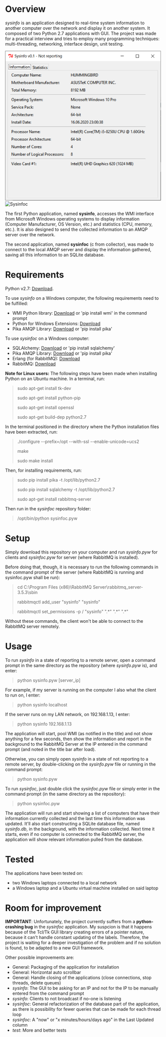 # Overview
*sysinfo* is an application designed to real-time system information to another computer over the network and display it on another system. It composed of two Python 2.7 applications with GUI. The project was made for a practical interview and tries to employ many programming techniques: multi-threading, networking, interface design, unit testing.

![Sysinfo](screenshots/Capture2.PNG)
![Sysinfoc](screenshots/Capture1.PNG)

The first Python application, named **sysinfo**, accesses the WMI interface from Microsoft Windows operating systems to display information (Computer Manufacturer, OS Version, etc.) and statistics (CPU, memory, etc.). It is also designed to send the collected information to an AMQP server over the network.

The second application, named **sysinfoc** (c from collector), was made to connect to the local AMQP server and display the information gathered, saving all this information to an SQLite database.

# Requirements
Python v2.7: [Download](https://www.python.org/downloads/).

To use *sysinfo* on a Windows computer, the following requirements need to be fulfilled:
- WMI Python library: [Download](https://pypi.python.org/pypi/WMI/) or 'pip install wmi' in the command prompt
- Python for Windows Extensions: [Download](http://sourceforge.net/projects/pywin32/files/pywin32/Build%20219/pywin32-219.win32-py2.7.exe/download)
- Pika AMQP Library: [Download](https://pypi.python.org/pypi/pika) or 'pip install pika'

To use *sysinfoc* on a Windows computer:
- SQLAlchemy: [Download](https://pypi.python.org/pypi/SQLAlchemy/1.0.6) or 'pip install sqlalchemy'
- Pika AMQP Library: [Download](https://pypi.python.org/pypi/pika) or 'pip install pika'
- Erlang (for RabbitMQ): [Download](http://www.erlang.org/download.html)
- RabbitMQ: [Download](https://www.rabbitmq.com/download.html)

**Note for Linux users:** The following steps have been made when installing Python on an Ubuntu machine.
In a terminal, run:
> sudo apt-get install tk-dev
>
> sudo apt-get install python-pip
>
> sudo apt-get install openssl
>
> sudo apt-get build-dep python2.7

In the terminal positioned in the directory where the Python installation files have been extracted, run:

> ./configure --prefix=/opt --with-ssl --enable-unicode=ucs2
>
> make
>
> sudo make install

Then, for installing requirements, run:
> sudo pip install pika -t /opt/lib/python2.7
>
> sudo pip install sqlalchemy -t /opt/lib/python2.7
>
> sudo apt-get install rabbitmq-server

Then run in the *sysinfoc* repository folder:

> /opt/bin/python sysinfoc.pyw

# Setup
Simply download this repository on your computer and run *sysinfo.pyw* for clients and *sysinfoc.pyw* for server (where RabbitMQ is installed).

Before doing that, though, it is necessary to run the following commands in the command prompt of the server (where RabbitMQ is running and sysinfoc.pyw shall be run):
> cd C:\Program Files (x86)\RabbitMQ Server\rabbitmq_server-3.5.3\sbin
>
> rabbitmqctl add_user "sysinfo" "sysinfo"
>
> rabbitmqctl set_permissions -p / "sysinfo" ".\*" ".\*" ".\*"

Without these commands, the client won't be able to connect to the RabbitMQ server remotely.

# Usage
To run *sysinfo* in a state of reporting to a remote server, open a command prompt in the same directory as the repository (where *sysinfo.pyw* is), and enter:

> python sysinfo.pyw [server_ip]

For example, if my server is running on the computer I also what the client to run on, I enter:

> python sysinfo localhost

If the server runs on my LAN network, on 192.168.1.13, I enter:

> python sysinfo 192.168.1.13

The application will start, pool WMI (as notified in the title) and not show anything for a few seconds, then show the information and report in the background to the RabbitMQ Server at the IP entered in the command prompt (and noted in the title bar after load).

Otherwise, you can simply open *sysinfo* in a state of not reporting to a remote server, by double-clicking on the *sysinfo.pyw* file or running in the command prompt:

> python sysinfo.pyw

To run *sysinfoc*, just double click the *sysinfoc.pyw* file or simply enter in the command prompt (in the same directory as the repository):

> python sysinfoc.pyw

The application will run and start showing a list of computers that have their information currently collected and the last time this information was updated. It'll also start constructing a SQLite database file, named *sysinfo.db*, in the background, with the information collected. Next time it starts, even if no computer is connected to the RabbitMQ server, the application will show relevant information pulled from the database.

# Tested
The applications have been tested on:
- two Windows laptops connected to a local network
- a Windows laptop and a Ubuntu virtual machine installed on said laptop

# Room for improvement

**IMPORTANT**: Unfortunately, the project currently suffers from a **python-crashing bug** in the *sysinfoc* application. My suspcion is that it happens because of the Tcl/Tk GUI library creating errors of a pointer nature, because it can't handle constant updating of the labels. Therefore, the project is waiting for a deeper investigation of the problem and if no solution is found, to be adapted to a new GUI framework.

Other possible improvements are:
- General: Packaging of the application for installation
- General: Horizontal auto scrollbar
- General: Handle closing of the applications (close connections, stop threads, delete queues)
- *sysinfo*: The GUI to be asking for an IP and not for the IP to be manually entered from the command prompt
- *sysinfo*: Clients to not broadcast if no-one is listening
- *sysinfoc*: General refactorization of the database part of the application, as there is possibility for fewer queries that can be made for each thread loop
- *sysinfoc*: A "now" or "x minutes/hours/days ago" in the Last Updated column
- *test*: More and better tests
